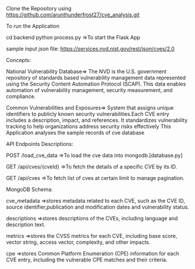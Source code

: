 Clone the Repository using https://github.com/arunthunderfrost27/cve_analysis.git


To run the Application

cd backend
python process.py =>To start the Flask App

sample input json file: https://services.nvd.nist.gov/rest/json/cves/2.0 

Concepts:

National Vulnerability Database=>
The NVD is the U.S. government repository of standards based vulnerability management data represented using the Security Content Automation Protocol (SCAP).
This data enables automation of vulnerability management, security measurement, and compliance.

Common Vulnerabilities and Exposures=>
System that assigns unique identifiers to publicly known security vulnerabilities.Each CVE entry includes a description, impact, and references. 
It standardizes vulnerability tracking to help organizations address security risks effectively
This Application analyses the sample records of cve database

API Endpoints Descriptions:

POST /load_cve_data =>To load the cve data into mongodb.[database.py]

GET /api/cves/{cveId} =>To fetch the details of a specific CVE by its ID.

GET /api/cves =>To fetch list of cves at certain limit to manage pagination.

MongoDB Schema:

cve_metadata =>stores metadata related to each CVE, such as the CVE ID, source identifier,publication and modification dates and vulnerability status.

descriptions =>stores descriptions of the CVEs, including language and description text.

metrics =>stores the CVSS metrics for each CVE, including base score, vector string, access vector, complexity, and other impacts.

cpe =>stores Common Platform Enumeration (CPE) information for each CVE entry, including the vulnerable CPE matches and their criteria.










